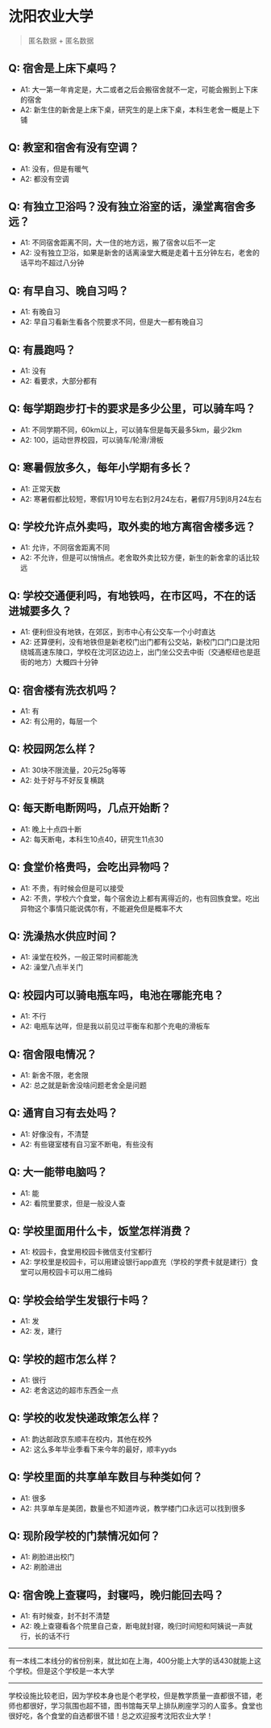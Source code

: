 # 沈阳农业大学
> 匿名数据 + 匿名数据
## Q: 宿舍是上床下桌吗？
- A1: 大一第一年肯定是，大二或者之后会搬宿舍就不一定，可能会搬到上下床的宿舍
- A2: 新生住的新舍是上床下桌，研究生的是上床下桌，本科生老舍一概是上下铺
## Q: 教室和宿舍有没有空调？
- A1: 没有，但是有暖气
- A2: 都没有空调
## Q: 有独立卫浴吗？没有独立浴室的话，澡堂离宿舍多远？
- A1: 不同宿舍距离不同，大一住的地方远，搬了宿舍以后不一定
- A2: 没有独立卫浴，如果是新舍的话离澡堂大概是走着十五分钟左右，老舍的话平均不超过八分钟
## Q: 有早自习、晚自习吗？
- A1: 有晚自习
- A2: 早自习看新生看各个院要求不同，但是大一都有晚自习
## Q: 有晨跑吗？
- A1: 没有
- A2: 看要求，大部分都有
## Q: 每学期跑步打卡的要求是多少公里，可以骑车吗？
- A1: 不同学期不同，60km以上，可以骑车但是每天最多5km，最少2km
- A2: 100，运动世界校园，可以骑车/轮滑/滑板
## Q: 寒暑假放多久，每年小学期有多长？
- A1: 正常天数
- A2: 寒暑假都比较短，寒假1月10号左右到2月24左右，暑假7月5到8月24左右
## Q: 学校允许点外卖吗，取外卖的地方离宿舍楼多远？
- A1: 允许，不同宿舍距离不同
- A2: 不允许，但是可以悄悄点。老舍取外卖比较方便，新生的新舍拿的话比较远
## Q: 学校交通便利吗，有地铁吗，在市区吗，不在的话进城要多久？
- A1: 便利但没有地铁，在郊区，到市中心有公交车一个小时直达
- A2: 还算便利，没有地铁但是新老校门出门都有公交站，新校门口门口是沈阳绕城高速东陵口，学校在沈河区边边上，出门坐公交去中街（交通枢纽也是逛街的地方）大概四十分钟
## Q: 宿舍楼有洗衣机吗？
- A1: 有
- A2: 有公用的，每层一个
## Q: 校园网怎么样？
- A1: 30块不限流量，20元25g等等
- A2: 处于好与不好反复横跳
## Q: 每天断电断网吗，几点开始断？
- A1: 晚上十点四十断
- A2: 每天断电，本科生10点40，研究生11点30
## Q: 食堂价格贵吗，会吃出异物吗？
- A1: 不贵，有时候会但是可以接受
- A2: 不贵，学校六个食堂，每个宿舍边上都有离得近的，也有回族食堂。吃出异物这个事情只能说偶尔有，不能避免但是概率不大
## Q: 洗澡热水供应时间？
- A1: 澡堂在校外，一般正常时间都能洗
- A2: 澡堂八点半关门
## Q: 校园内可以骑电瓶车吗，电池在哪能充电？
- A1: 不行
- A2: 电瓶车达咩，但是我以前见过平衡车和那个充电的滑板车
## Q: 宿舍限电情况？
- A1: 新舍不限，老舍限
- A2: 总之就是新舍没啥问题老舍全是问题
## Q: 通宵自习有去处吗？
- A1: 好像没有，不清楚
- A2: 有些寝室楼有自习室不断电，有些没有
## Q: 大一能带电脑吗？
- A1: 能
- A2: 看院里要求，但是一般没人查
## Q: 学校里面用什么卡，饭堂怎样消费？
- A1: 校园卡，食堂用校园卡微信支付宝都行
- A2: 学校里是校园卡，可以用建设银行app直充（学校的学费卡就是建行）食堂可以用校园卡可以用二维码
## Q: 学校会给学生发银行卡吗？
- A1: 发
- A2: 发，建行
## Q: 学校的超市怎么样？
- A1: 很行
- A2: 老舍这边的超市东西全一点
## Q: 学校的收发快递政策怎么样？
- A1: 韵达邮政京东顺丰在校内，其他在校外
- A2: 这么多年毕业季看下来今年的最好，顺丰yyds
## Q: 学校里面的共享单车数目与种类如何？
- A1: 很多
- A2: 共享单车是美团，数量也不知道咋说，教学楼门口永远可以找到很多
## Q: 现阶段学校的门禁情况如何？
- A1: 刷脸进出校门
- A2: 刷脸进出
## Q: 宿舍晚上查寝吗，封寝吗，晚归能回去吗？
- A1: 有时候查，封不封不清楚
- A2: 晚上查寝看各个院里自己查，断电就封寝，晚归时间短和阿姨说一声就行，长的话不行
***
有一本线二本线分的省份别来，就比如在上海，400分能上大学的话430就能上这个学校。但是这个学校是一本大学
***
学校设施比较老旧，因为学校本身也是个老学校，但是教学质量一直都很不错，老师也都很好，学习氛围也超不错，图书馆每天早上排队刷座学习的人蛮多。食堂也很好吃，各个食堂的自选都很不错！总之欢迎报考沈阳农业大学！